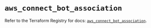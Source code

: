 # `aws_connect_bot_association`

Refer to the Terraform Registry for docs: [`aws_connect_bot_association`](https://registry.terraform.io/providers/hashicorp/aws/5.51.1/docs/resources/connect_bot_association).
